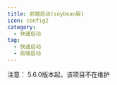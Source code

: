 ```yaml
---
title: 前端启动(soybean版)
icon: config2
category:
  - 快速启动
tag:
  - 快速启动
  - 前端启动
---
```


注意： 5.6.0版本起，该项目不在维护

<!-- @include: ../前端启动_soybean.snippet.md -->
